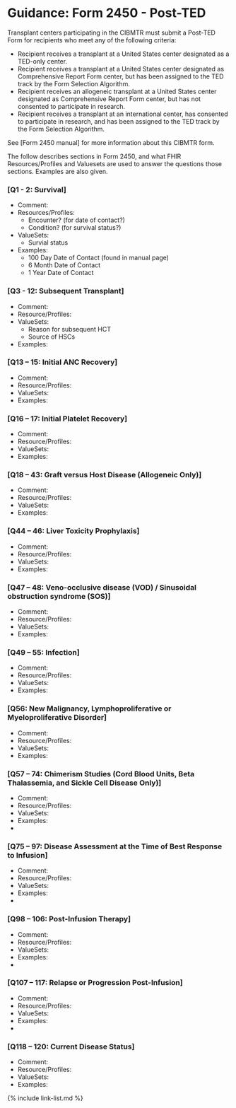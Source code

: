 # Guidance: Form 2450 - Post-TED

Transplant centers participating in the CIBMTR must submit a Post-TED Form for recipients who meet any of the following criteria:
+ Recipient receives a transplant at a United States center designated as a TED-only center.
+ Recipient receives a transplant at a United States center designated as Comprehensive Report Form center, but has been assigned to the TED track by the Form Selection Algorithm.
+ Recipient receives an allogeneic transplant at a United States center designated as Comprehensive Report Form center, but has not consented to participate in research.
+ Recipient receives a transplant at an international center, has consented to participate in research, and has been assigned to the TED track by the Form Selection Algorithm.

See [Form 2450 manual] for more information about this CIBMTR form.

The follow describes sections in Form 2450, and what FHIR Resources/Profiles and Valuesets are used to answer the questions those sections. Examples are also given.

### [Q1 - 2: Survival]
+ Comment:
+ Resources/Profiles:
  + Encounter? (for date of contact?)
  + Condition? (for survival status?)
+ ValueSets:
  + Survial status
+ Examples:
  + 100 Day Date of Contact (found in manual page)
  + 6 Month Date of Contact
  + 1 Year Date of Contact
  
### [Q3 - 12: Subsequent Transplant]
+ Comment:
+ Resource/Profiles:
+ ValueSets:
    + Reason for subsequent HCT
    + Source of HSCs
+ Examples:
  
### [Q13 – 15: Initial ANC Recovery]
+ Comment:
+ Resource/Profiles:
+ ValueSets:
+ Examples:
  
### [Q16 – 17: Initial Platelet Recovery]
+ Comment:
+ Resource/Profiles:
+ ValueSets:
+ Examples:
  
### [Q18 – 43: Graft versus Host Disease (Allogeneic Only)]
+ Comment:
+ Resource/Profiles:
+ ValueSets:
+ Examples:
  
### [Q44 – 46: Liver Toxicity Prophylaxis]
+ Comment:
+ Resource/Profiles:
+ ValueSets:
+ Examples:
  
### [Q47 – 48: Veno-occlusive disease (VOD) / Sinusoidal obstruction syndrome (SOS)]
+ Comment:
+ Resource/Profiles:
+ ValueSets:
+ Examples:
  
### [Q49 – 55: Infection]
+ Comment:
+ Resource/Profiles:
+ ValueSets:
+ Examples:
  
### [Q56: New Malignancy, Lymphoproliferative or Myeloproliferative Disorder]
+ Comment:
+ Resource/Profiles:
+ ValueSets:
+ Examples:
  
### [Q57 – 74: Chimerism Studies (Cord Blood Units, Beta Thalassemia, and Sickle Cell Disease Only)]
+ Comment:
+ Resource/Profiles:
+ ValueSets:
+ Examples:
+ 
### [Q75 – 97: Disease Assessment at the Time of Best Response to Infusion]
+ Comment:
+ Resource/Profiles:
+ ValueSets:
+ Examples:
+ 
### [Q98 – 106: Post-Infusion Therapy]
+ Comment:
+ Resource/Profiles:
+ ValueSets:
+ Examples:
+ 
### [Q107 – 117: Relapse or Progression Post-Infusion]
+ Comment:
+ Resource/Profiles:
+ ValueSets:
+ Examples:
+ 
### [Q118 – 120: Current Disease Status]
+ Comment:
+ Resource/Profiles:
+ ValueSets:
+ Examples:

{% include link-list.md %}